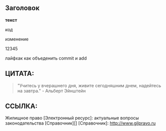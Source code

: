 ## Заголовок ##

__текст__

_код_

изменение

12345

лайфхак как объеденить commit и add

## ЦИТАТА:

>"Учитесь у вчерашнего дня,
>живите сегодняшним днем,
>надейтесь на завтра." - Альберт Эйнштейн

## ССЫЛКА:

Жилищное право [Электронный ресурс]: актуальные вопросы законодательства [Справочник][] [Справочник]: http://www.gilpravo.ru

